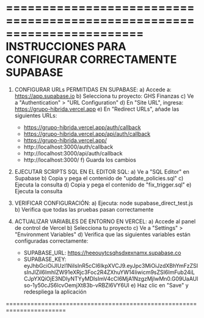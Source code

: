 
=======================================================================
INSTRUCCIONES PARA CONFIGURAR CORRECTAMENTE SUPABASE
=======================================================================

1. CONFIGURAR URLs PERMITIDAS EN SUPABASE:
   a) Accede a: https://app.supabase.io 
   b) Selecciona tu proyecto: GHS Finanzas
   c) Ve a "Authentication" > "URL Configuration"
   d) En "Site URL", ingresa: https://grupo-hibrida.vercel.app
   e) En "Redirect URLs", añade las siguientes URLs:
      - https://grupo-hibrida.vercel.app/auth/callback
      - https://grupo-hibrida.vercel.app/api/auth/callback
      - https://grupo-hibrida.vercel.app/
      - http://localhost:3000/auth/callback
      - http://localhost:3000/api/auth/callback
      - http://localhost:3000/
   f) Guarda los cambios

2. EJECUTAR SCRIPTS SQL EN EL EDITOR SQL:
   a) Ve a "SQL Editor" en Supabase
   b) Copia y pega el contenido de "update_policies.sql"
   c) Ejecuta la consulta
   d) Copia y pega el contenido de "fix_trigger.sql"
   e) Ejecuta la consulta

3. VERIFICAR CONFIGURACIÓN:
   a) Ejecuta: node supabase_direct_test.js
   b) Verifica que todas las pruebas pasan correctamente

4. ACTUALIZAR VARIABLES DE ENTORNO EN VERCEL:
   a) Accede al panel de control de Vercel
   b) Selecciona tu proyecto
   c) Ve a "Settings" > "Environment Variables"
   d) Verifica que las siguientes variables están configuradas correctamente:
      - SUPABASE_URL: https://heeouytcsqhsdxexnamx.supabase.co
      - SUPABASE_KEY: eyJhbGciOiJIUzI1NiIsInR5cCI6IkpXVCJ9.eyJpc3MiOiJzdXBhYmFzZSIsInJlZiI6ImhlZW91eXRjc3Foc2R4ZXhuYW14Iiwicm9sZSI6ImFub24iLCJpYXQiOjE3NDIyNTYyMDIsImV4cCI6MjA1NzgzMjIwMn0.G09UaAUlso-1y50cJS6lcvOemjXt83b-vRBZI6VY6UI
   e) Haz clic en "Save" y redespliega la aplicación

=======================================================================
  
